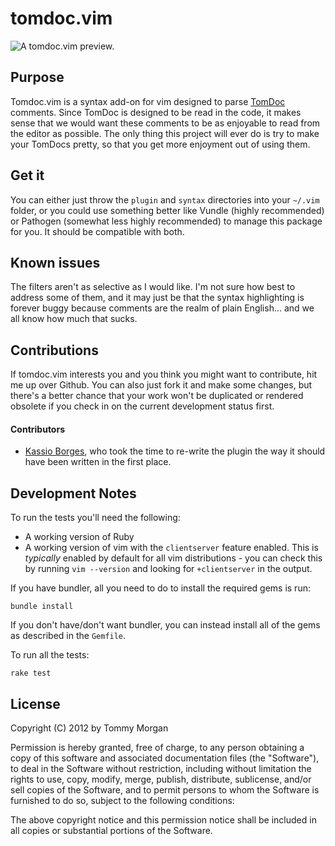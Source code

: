 # tomdoc.vim

![A tomdoc.vim
preview.](http://cl.ly/0m3L021g1u0Z3e2V3M25/Screen%20Shot%202012-03-01%20at%2011.59.48%20PM.png)

## Purpose

Tomdoc.vim is a syntax add-on for vim designed to parse [TomDoc][tomdoc] comments.
Since TomDoc is designed to be read in the code, it makes sense that we
would want these comments to be as enjoyable to read from the editor as
possible. The only thing this project will ever do is try to make your
TomDocs pretty, so that you get more enjoyment out of using them.

## Get it

You can either just throw the `plugin` and `syntax` directories into your
`~/.vim` folder, or you could use something better like Vundle (highly
recommended) or Pathogen (somewhat less highly recommended) to manage this
package for you. It should be compatible with both.

## Known issues

The filters aren't as selective as I would like. I'm not sure how best to
address some of them, and it may just be that the syntax highlighting is
forever buggy because comments are the realm of plain English... and we all know
how much that sucks.

## Contributions

If tomdoc.vim interests you and you think you might want to contribute, hit me up
over Github. You can also just fork it and make some changes, but there's a
better chance that your work won't be duplicated or rendered obsolete if you
check in on the current development status first.

#### Contributors

- [Kassio Borges](https://github.com/kassio), who took the time to re-write 
  the plugin the way it should have been written in the first place.

## Development Notes

To run the tests you'll need the following:

- A working version of Ruby
- A working version of vim with the `clientserver` feature enabled. This is *typically* enabled
  by default for all vim distributions - you can check this by running `vim --version` and looking for
  `+clientserver` in the output.

If you have bundler, all you need to do to install the required gems is run:

```console
bundle install
```

If you don't have/don't want bundler, you can instead install all of the gems as described in the `Gemfile`.

To run all the tests:

```console
rake test
```

## License
Copyright (C) 2012 by Tommy Morgan

Permission is hereby granted, free of charge, to any person obtaining a copy of this software and associated documentation files (the "Software"), to deal in the Software without restriction, including without limitation the rights to use, copy, modify, merge, publish, distribute, sublicense, and/or sell copies of the Software, and to permit persons to whom the Software is furnished to do so, subject to the following conditions:

The above copyright notice and this permission notice shall be included in all copies or substantial portions of the Software.

[tomdoc]: http://tomdoc.org/
